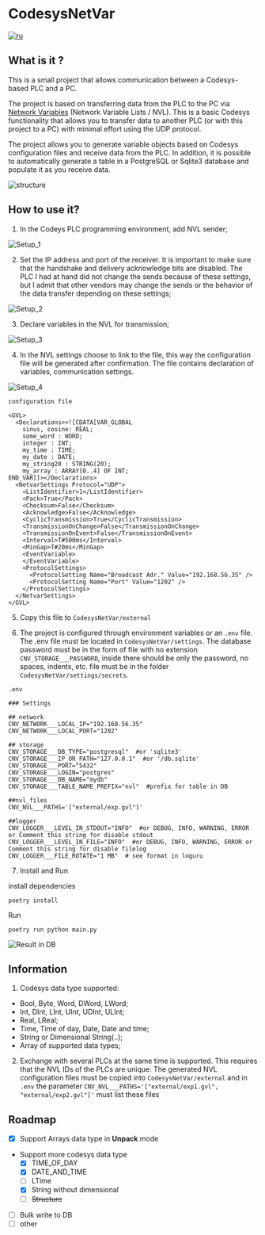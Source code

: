 # CodesysNetVar
[![ru](https://img.shields.io/badge/lang-ru-green.svg)](https://github.com/Lolita1001/CodesysNetVar/blob/master/README.ru.MD)
## What is it ?

This is a small project that allows communication between a Codesys-based PLC and a PC.

The project is based on transferring data from the PLC to the PC via 
[Network Variables](https://help.codesys.com/api-content/2/codesys/3.5.13.0/en/_cds_f_networkvariables/) 
(Network Variable Lists / NVL).
This is a basic Codesys functionality that allows you to transfer data to another PLC (or with this project to a PC) 
with minimal effort using the UDP protocol.

The project allows you to generate variable objects based on Codesys configuration files and receive data from the PLC. 
In addition, it is possible to automatically generate a table in a PostgreSQL or Sqlite3 database and populate it 
as you receive data.

![structure](../assets/media/Nvl_S.jpg?raw=true)

## How to use it?

1. In the Codeys PLC programming environment, add NVL sender;

![Setup_1](../assets/media/Nvl_1.jpg?raw=true)

2. Set the IP address and port of the receiver. It is important to make sure that the handshake and 
delivery acknowledge bits are disabled. The PLC I had at hand did not change the sends because of these settings, 
but I admit that other vendors may change the sends or the behavior of the data transfer depending on these settings;

![Setup_2](../assets/media/Nvl_2.jpg?raw=true)

3. Declare variables in the NVL for transmission;

![Setup_3](../assets/media/Nvl_3.jpg?raw=true)

4. In the NVL settings choose to link to the file, this way the configuration file will be generated after confirmation.
The file contains declaration of variables, communication settings.

![Setup_4](../assets/media/Nvl_4.jpg?raw=true)

```configuration file```

    <GVL>
      <Declarations><![CDATA[VAR_GLOBAL
        sinus, cosine: REAL;
        some_word : WORD;
        integer : INT;
        my_time : TIME;
        my_date : DATE;
        my_string20 : STRING(20);
        my_array : ARRAY[0..4] OF INT;
    END_VAR]]></Declarations>
      <NetvarSettings Protocol="UDP">
        <ListIdentifier>1</ListIdentifier>
        <Pack>True</Pack>
        <Checksum>False</Checksum>
        <Acknowledge>False</Acknowledge>
        <CyclicTransmission>True</CyclicTransmission>
        <TransmissionOnChange>False</TransmissionOnChange>
        <TransmissionOnEvent>False</TransmissionOnEvent>
        <Interval>T#500ms</Interval>
        <MinGap>T#20ms</MinGap>
        <EventVariable>
        </EventVariable>
        <ProtocolSettings>
          <ProtocolSetting Name="Broadcast Adr." Value="192.168.56.35" />
          <ProtocolSetting Name="Port" Value="1202" />
        </ProtocolSettings>
      </NetvarSettings>
    </GVL>

5. Copy this file to ```CodesysNetVar/external```

6. The project is configured through environment variables or an ```.env``` file. 
The .env file must be located in ```CodesysNetVar/settings```. The database password must be in the form of 
file with no extension ```CNV_STORAGE___PASSWORD```, inside there should be only the password, no spaces, indents, etc. file 
must be in the folder ```CodesysNetVar/settings/secrets```.

```.env```
```
### Settings

## network
CNV_NETWORK___LOCAL_IP="192.168.56.35"
CNV_NETWORK___LOCAL_PORT="1202"

## storage
CNV_STORAGE___DB_TYPE="postgresql"  #or 'sqlite3'
CNV_STORAGE___IP_OR_PATH="127.0.0.1"  #or '/db.sqlite'
CNV_STORAGE___PORT="5432"
CNV_STORAGE___LOGIN="postgres"
CNV_STORAGE___DB_NAME="mydb"
CNV_STORAGE___TABLE_NAME_PREFIX="nvl"  #prefix for table in DB

##nvl_files
CNV_NVL___PATHS='["external/exp.gvl"]'

##logger
CNV_LOGGER___LEVEL_IN_STDOUT="INFO"  #or DEBUG, INFO, WARNING, ERROR or Comment this string for disable stdout
CNV_LOGGER___LEVEL_IN_FILE="INFO"  #or DEBUG, INFO, WARNING, ERROR or Comment this string for disable filelog
CNV_LOGGER___FILE_ROTATE="1 MB"  # see format in loguru
```

7. Install and Run 

install dependencies
```commandline
poetry install
```
Run
```commandline
poetry run python main.py
```

![Result in DB](../assets/media/Nvl_5.jpg?raw=true)

## Information

1. Codesys data type supported:
    
- Bool, Byte, Word, DWord, LWord;
- Int, DInt, LInt, UInt, UDInt, ULInt;
- Real, LReal;
- Time, Time of day, Date, Date and time;
- String or Dimensional String(..);
- Array of supported data types;

2. Exchange with several PLCs at the same time is supported. This requires that the NVL IDs of the PLCs are 
unique. The generated NVL configuration files must be copied into ```CodesysNetVar/external``` and in
```.env``` the parameter ```CNV_NVL___PATHS='["external/exp1.gvl", "external/exp2.gvl"]'``` must list these files


## Roadmap

- [x] Support Arrays data type in **Unpack** mode
- Support more codesys data type
  - [x] TIME_OF_DAY 
  - [x] DATE_AND_TIME
  - [ ] LTime
  - [x] String without dimensional
  - [ ] ~~Structure~~
- [ ] Bulk write to DB
- [ ] other
